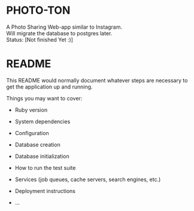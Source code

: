 # PHOTO-TON

A Photo Sharing Web-app similar to Instagram. <br/>
Will migrate the database to postgres later.<br/>
Status: [Not finished Yet :)]

# README

This README would normally document whatever steps are necessary to get the
application up and running.

Things you may want to cover:

- Ruby version

- System dependencies

- Configuration

- Database creation

- Database initialization

- How to run the test suite

- Services (job queues, cache servers, search engines, etc.)

- Deployment instructions

- ...
